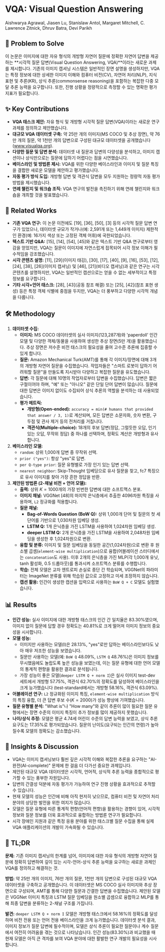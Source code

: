 # VQA: Visual Question Answering
Aishwarya Agrawal, Jiasen Lu, Stanislaw Antol, Margaret Mitchell, C. Lawrence Zitnick, Dhruv Batra, Devi Parikh

## 🧩 Problem to Solve
이 논문은 이미지에 대한 자유 형식의 개방형 자연어 질문에 정확한 자연어 답변을 제공하는 **시각적 질문 답변(Visual Question Answering, VQA)**이라는 새로운 과제를 제시합니다. 기존의 이미지 캡셔닝 시스템은 일반적인 장면 설명을 생성하지만, VQA는 특정 정보에 대한 상세한 이미지 이해와 컴퓨터 비전(CV), 자연어 처리(NLP), 지식 표현 및 추론(KR), 상식 추론(commonsense reasoning)을 포함하는 복잡한 다중 모달 추론 능력을 요구합니다. 또한, 진행 상황을 정량적으로 측정할 수 있는 명확한 평가 지표가 필요합니다.

## ✨ Key Contributions
*   **VQA 태스크 제안:** 자유 형식 및 개방형 시각적 질문 답변(VQA)이라는 새로운 연구 과제를 정의하고 제안했습니다.
*   **대규모 VQA 데이터셋 구축:** 약 25만 개의 이미지(MS COCO 및 추상 장면), 약 76만 개의 질문, 약 1천만 개의 답변으로 구성된 대규모 데이터셋을 공개했습니다(www.visualqa.org).
*   **다양한 질문 및 답변 분석:** 데이터셋 내 질문과 답변의 다양성을 분석하고, 이미지 캡션이나 상식만으로는 질문에 답하기 어렵다는 점을 시연했습니다.
*   **베이스라인 및 방법론 제시:** VQA를 위한 다양한 베이스라인과 이미지 및 질문 특징을 결합한 새로운 모델을 제안하고 평가했습니다.
*   **자동 평가 방식 도입:** 개방형 답변 및 객관식 답변을 모두 지원하는 정량적 자동 평가 방법을 제시했습니다.
*   **연례 챌린지 및 워크숍 조직:** VQA 연구의 발전을 촉진하기 위해 연례 챌린지와 워크숍을 개최할 것을 발표했습니다.

## 📎 Related Works
*   **기존 VQA 연구:** 이 논문 이전에도 [19], [36], [50], [3] 등의 시각적 질문 답변 연구가 있었으나, 데이터셋 규모가 작거나(예: 2,591개 또는 1,449개 이미지) 제한적인 환경(예: 16가지 색상 또는 고정된 객체 어휘)에 국한되었습니다.
*   **텍스트 기반 Q&A:** [15], [14], [54], [45]와 같은 텍스트 기반 Q&A 연구로부터 영감을 얻었지만, VQA는 질문이 이미지에 자연스럽게 접목되어 시각 정보 이해가 필수적임을 강조했습니다.
*   **시각 콘텐츠 설명:** [11], [29](이미지 태깅), [30], [17], [40], [9], [16], [53], [12], [24], [38], [26](이미지 캡셔닝) 및 [46], [21](비디오 캡셔닝)과 같은 연구는 시각 콘텐츠를 설명하지만, VQA는 일반적인 캡션으로는 얻을 수 없는 세부적이고 특정 정보를 요구합니다.
*   **기타 시각+언어 태스크:** [28], [43](공동 참조 해결) 또는 [25], [42](참조 표현 생성) 등은 특정 객체 식별에 중점을 두지만, VQA는 더 풍부하고 다양한 시각적 개념을 다룹니다.

## 🛠️ Methodology
1.  **데이터셋 수집:**
    *   **이미지:** MS COCO 데이터셋의 실사 이미지(123,287개)와 'paperdoll' 인간 모델 및 다양한 객체/동물을 사용하여 생성한 추상 장면(5만 개)을 활용했습니다. 추상 장면은 저수준 비전 태스크의 필요성을 줄여 고수준 추론에 집중할 수 있게 합니다.
    *   **질문:** Amazon Mechanical Turk(AMT)를 통해 각 이미지/장면에 대해 3개의 개방형 자연어 질문을 수집했습니다. 작업자들은 "스마트 로봇이 답하기 어려워할 질문"을 만들도록 지시받아 다양하고 복잡한 질문을 유도했습니다.
    *   **답변:** 각 질문에 대해 10명의 작업자로부터 답변을 수집했습니다. 답변은 짧은 구절이어야 하며, "예" 또는 "아니오" 같은 단일 단어 답변이 많습니다. 질문에 대한 답변은 이미지 없이도 수집되어 상식 추론의 역할을 분석하는 데 사용되었습니다.
    *   **평가 메트릭:**
        *   **개방형(Open-ended):** `accuracy = min(# humans that provided that answer / 3, 1)`로 계산되며, 모든 답변은 소문자화, 숫자 변환, 구두점 및 관사 제거 등의 전처리를 거칩니다.
        *   **객관식(Multiple-choice):** 18개의 후보 답변(정답, 그럴듯한 오답, 인기 있는 오답, 무작위 정답) 중 하나를 선택하며, 정확도 계산은 개방형과 유사합니다.
2.  **베이스라인 모델:**
    *   `random`: 상위 1,000개 답변 중 무작위 선택.
    *   `prior ("yes")`: 항상 "yes"로 답변.
    *   `per Q-type prior`: 질문 유형별로 가장 인기 있는 답변 선택.
    *   `nearest neighbor`: Skip-Thought 임베딩으로 유사 질문을 찾고, fc7 특징으로 유사 이미지를 찾아 가장 흔한 정답을 반환.
3.  **제안된 방법론 (2-채널 비전 + 언어 모델):**
    *   **출력:** 상위 $K=1000$개의 가장 빈번한 답변에 대한 소프트맥스 분포.
    *   **이미지 채널:** VGGNet [48]의 마지막 은닉층에서 추출한 4096차원 특징을 사용하며, `L2` 정규화를 적용합니다.
    *   **질문 채널:**
        *   **Bag-of-Words Question (BoW Q):** 상위 1,000개 단어 및 질문의 첫 세 단어를 기반으로 1,030차원 임베딩 생성.
        *   **LSTM Q:** 1개 은닉층을 가진 LSTM을 사용하여 1,024차원 임베딩 생성.
        *   **deeper LSTM Q:** 2개 은닉층을 가진 LSTM을 사용하여 2,048차원 임베딩을 생성한 후 1,024차원으로 변환.
    *   **융합 및 분류:** 이미지 및 질문 임베딩을 동일한 공간(1,024차원)으로 변환 후 원소별 곱셈(`element-wise multiplication`)으로 융합(어블레이션 스터디에서는 `concatenation`도 사용). 이후 2개의 은닉층을 가진 MLP(각 1,000개 유닛, tanh 활성화, 0.5 드롭아웃)를 통과시켜 소프트맥스 분류를 수행합니다.
    *   **학습:** 전체 모델은 교차 엔트로피 손실로 종단 간 학습되며, VGGNet의 파라미터는 ImageNet 분류를 위해 학습된 값으로 고정하고 미세 조정하지 않습니다.
    *   **캡션 활용:** 인간이 생성한 캡션을 입력으로 사용하는 `BoW Q + C` 모델도 실험했습니다.

## 📊 Results
*   **인간 성능:** 실사 이미지에 대한 개방형 태스크의 인간 간 일치율은 83.30%였으며, 이미지 없이 질문에 답할 경우 정확도는 40.81%로 크게 떨어져 이미지 정보의 중요성을 시사합니다.
*   **모델 성능:**
    *   이미지만 사용하는 모델(I)은 28.13%, "yes"로만 답하는 베이스라인보다도 낮아 매우 저조한 성능을 보였습니다.
    *   질문만 사용하는 모델(예: `BoW Q` 48.09%, `LSTM Q` 48.76%)은 이미지 정보를 무시했음에도 놀랍도록 높은 성능을 보였는데, 이는 질문 유형에 대한 언어 모델의 통계적 편향을 활용한 결과로 분석됩니다.
    *   가장 성능이 좋은 모델(`deeper LSTM Q + norm I`)은 실사 이미지 test-dev 세트에서 개방형 57.75%, 객관식 62.70%의 정확도를 달성하여 베이스라인을 크게 능가했습니다 (test-standard에서는 개방형 58.16%, 객관식 63.09%).
*   **어블레이션 연구:** `L2` 정규화된 이미지 특징, `element-wise multiplication` 방식의 특징 융합, 더 큰 답변 후보 수($K=2000$)가 성능 향상에 기여했습니다.
*   **질문 유형별 분석:** "What is"나 "How many"와 같이 추론이 많이 필요한 질문 유형에서는 장면 수준의 이미지 특징이 추가 정보를 많이 제공하지 못했습니다.
*   **나이/상식 추정:** 모델은 평균 4.74세 어린이 수준의 답변 능력을 보였고, 상식 추론 요구도는 17.35%로 평가되었습니다. 질문의 난이도(요구되는 인간의 연령)가 높아질수록 모델의 정확도는 감소했습니다.

## 🧠 Insights & Discussion
*   VQA는 이미지 캡셔닝보다 훨씬 깊은 시각적 이해와 복잡한 추론을 요구하는 "AI-완전(AI-complete)" 문제에 한 걸음 더 다가선 중요한 과제입니다.
*   제안된 대규모 VQA 데이터셋은 시각적, 언어적, 상식적 추론 능력을 종합적으로 평가할 수 있는 풍부한 자원입니다.
*   답변의 간결성 덕분에 자동 평가가 가능하여 연구 진행 상황을 효과적으로 추적할 수 있습니다.
*   현재 모델의 성능은 인간에 비해 아직 현저히 낮으므로, 컴퓨터 비전 및 자연어 처리 분야의 상당한 발전을 위한 여지가 많습니다.
*   모델은 질문 유형에 따른 통계적 편향(언어적 편향)을 활용하는 경향이 있어, 시각적 정보와 질문 정보를 더욱 효과적으로 융합하는 방법론 연구가 필요합니다.
*   시각 장애인 지원과 같은 특정 응용 분야를 위한 태스크별 질문 수집을 통해 실제 VQA 애플리케이션의 개발이 가속화될 수 있습니다.

## 📌 TL;DR
**문제:** 기존 이미지 캡셔닝의 한계를 넘어, 이미지에 대한 자유 형식의 개방형 자연어 질문에 정확히 답변하여 깊이 있는 시각-언어-상식 추론 능력을 요구하는 새로운 과제인 VQA를 정의하고 해결하는 것.

**방법:** 약 25만 개의 이미지, 76만 개의 질문, 1천만 개의 답변으로 구성된 대규모 VQA 데이터셋을 구축하고 공개했습니다. 이 데이터셋은 MS COCO 실사 이미지와 추상 장면으로 구성되며, AMT를 통해 다양한 질문과 간결한 답변을 수집했습니다. 제안된 모델은 VGGNet 이미지 특징과 LSTM 질문 임베딩을 원소별 곱셈으로 융합하고 MLP를 통해 최종 답변을 분류하는 2-채널 구조를 가집니다.

**발견:** `deeper LSTM Q + norm I` 모델은 개방형 태스크에서 58.16%의 정확도를 달성하며 비전 전용 또는 언어 전용 베이스라인을 크게 능가했습니다. 데이터셋 분석 결과, 이미지 정보가 질문 답변에 필수적이며, 모델은 상식 추론이 필요한 질문이나 계수 질문에서 여전히 어려움을 겪는 것으로 나타났습니다. 인간 성능(83.30%)과 비교했을 때 현재 모델은 아직 큰 격차를 보여 VQA 분야에 대한 활발한 연구 개발의 필요성을 시사합니다.